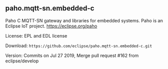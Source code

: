 
## paho.mqtt-sn.embedded-c

Paho C MQTT-SN gateway and libraries for embedded systems. Paho is an Eclipse IoT project. https://eclipse.org/paho

License: EPL and EDL license

Download: `https://github.com/eclipse/paho.mqtt-sn.embedded-c.git`

Version: Commits on Jul 27 2019, Merge pull request #162 from eclipse/develop
